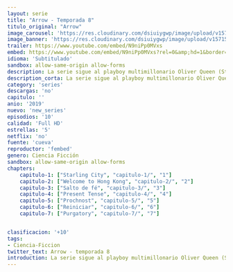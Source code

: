 ```yaml
---
layout: serie
title: "Arrow - Temporada 8"
titulo_original: "Arrow"
image_carousel: 'https://res.cloudinary.com/dsiuiygwp/image/upload/v1571541388/arrow-tempo8-min_ak7vcf.jpg'
image_banner: 'https://res.cloudinary.com/dsiuiygwp/image/upload/v1571541387/arrow-min_ailekk.jpg'
trailer: https://www.youtube.com/embed/N9niPp0MVxs
embed: https://www.youtube.com/embed/N9niPp0MVxs?rel=0&amp;hd=1&border=0&wmode=opaque&enablejsapi=1&modestbranding=1&controls=1&showinfo=1
idioma: 'Subtitulado'
sandbox: allow-same-origin allow-forms
description: La serie sigue al playboy multimillonario Oliver Queen (Stephen Amell), quien afirmó haber pasado cinco años naufragando en Lian Yu, una misteriosa isla en el Mar del Norte de China, antes de regresar a su casa en Ciudad Starling (más tarde llamada Ciudad Star) para combatir el crimen y la corrupción como un vigilante secreto cuya arma de elección es arco y flecha. En la octava temporada, Oliver se enfrentará a una batalla que dejará al multiverso colgando de un hilo
description_corta: La serie sigue al playboy multimillonario Oliver Queen (Stephen Amell), quien afirmó haber pasado cinco años naufragando en Lian Yu, una misteriosa isla en el Mar del Norte de China, antes de regresar a su casa en Ciudad Starling (más tarde llamada Ciudad Star) para combatir el...
category: 'series'
descargas: 'no'
capitulo: ''
anio: '2019'
nuevo: 'new_series'
episodios: '10'
calidad: 'Full HD'
estrellas: '5'
netflix: 'no'
fuente: 'cueva'
reproductor: 'fembed'
genero: Ciencia Ficción
sandbox: allow-same-origin allow-forms 
chapters:
    capitulo-1: ["Starling City", "capitulo-1/", "1"]
    capitulo-2: ["Welcome to Hong Kong", "capitulo-2/", "2"]
    capitulo-3: ["Salto de fé", "capitulo-3/", "3"]
    capitulo-4: ["Present Tense", "capitulo-4/", "4"]
    capitulo-5: ["Prochnost", "capitulo-5/", "5"]
    capitulo-6: ["Reiniciar", "capitulo-6/", "6"]
    capitulo-7: ["Purgatory", "capitulo-7/", "7"]


clasificacion: '+10'
tags:
- Ciencia-Ficcion
twitter_text: Arrow - temporada 8
introduction: La serie sigue al playboy multimillonario Oliver Queen (Stephen Amell), quien afirmó haber pasado cinco años naufragando en Lian Yu, una misteriosa isla en el Mar del Norte de China, antes de regresar a su casa en Ciudad Starling (más tarde llamada Ciudad Star) para combatir el
---
```



 







